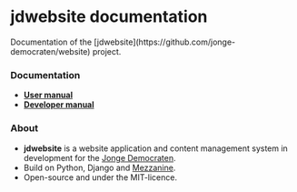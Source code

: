 <h1>jdwebsite documentation</h1>
Documentation of the [jdwebsite](https://github.com/jonge-democraten/website) project.

### Documentation
* **[User manual](user.md)**
* **[Developer manual](developer.md)**

### About
* **jdwebsite** is a website application and content management system in development for the [Jonge Democraten](http://jongedemocraten.nl/).
* Build on Python, Django and [Mezzanine](http://mezzanine.jupo.org/). 
* Open-source and under the MIT-licence.

